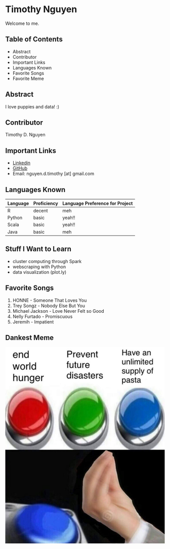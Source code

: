 # Timothy Nguyen
Welcome to me.
## Table of Contents

- Abstract
- Contributor
- Important Links
- Languages Known
- Favorite Songs
- Favorite Meme

## Abstract
I love puppies and data! :)

## Contributor
Timothy D. Nguyen

## Important Links

- [Linkedin](https://www.linkedin.com/in/timothy-d-nguyen/)
- [GitHub](https://github.com/timothydnguyen)
- Email: nguyen.d.timothy [at] gmail.com

## Languages Known

**Language**|**Proficiency**|**Language Preference for Project**
---|---|---
R|decent|meh
Python|basic|yeah!!
Scala|basic|yeah!!
Java|basic|meh

## Stuff I Want to Learn
- cluster computing through Spark
- webscraping with Python
- data visualization (plot.ly)

## Favorite Songs
1. HONNE - Someone That Loves You
2. Trey Songz - Nobody Else But You
3. Michael Jackson - Love Never Felt so Good
4. Nelly Furtado - Promiscuous
5. Jeremih - Impatient

## Dankest Meme
![](images/pasta.png)
